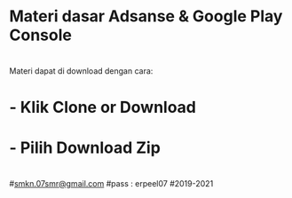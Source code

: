 # Materi dasar Adsanse & Google Play Console
#
Materi dapat di download dengan cara:
# - Klik Clone or Download 
# - Pilih Download Zip
#
#
#smkn.07smr@gmail.com
#pass : erpeel07
#2019-2021
